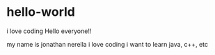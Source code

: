 # hello-world
i love coding
Hello everyone!!

my name is jonathan nerella
i love coding
i want to learn
java,
c++,
etc
